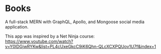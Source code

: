 # Books
A full-stack MERN with GraphQL, Apollo, and Mongoose social media application.

This app was inspired by a Net Ninja course:
https://www.youtube.com/watch?v=Y0lDGjwRYKw&list=PL4cUxeGkcC9iK6Qhn-QLcXCXPQUov1U7f&index=1
